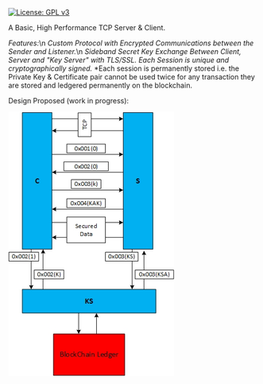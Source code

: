 
[![License: GPL v3](https://img.shields.io/badge/License-GPL%20v3-blue.svg)](https://www.gnu.org/licenses/gpl-3.0)

A Basic, High Performance TCP Server & Client.

*Features:*\n
*Custom Protocol with Encrypted Communications between the Sender and Listener.*\n
*Sideband Secret Key Exchange Between Client, Server and "Key Server" with TLS/SSL.*
*Each Session is unique and cryptographically signed.*
*Each session is permanently stored i.e. the Private Key & Certificate pair cannot be used twice for any transaction they are stored and ledgered permanently on the blockchain.

Design Proposed (work in progress):

![Design](https://github.com/TD4B/BasicTCP/blob/master/images/tcpdesign.jpg "Design")
